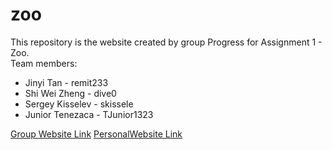 # zoo

This repository is the website created by group Progress for Assignment 1 - Zoo.  
Team members: 
- Jinyi Tan - remit233
- Shi Wei Zheng - dive0
- Sergey Kisselev - skissele
- Junior Tenezaca - TJunior1323

[Group Website Link](https://huntercs39548group1.github.io/zoo/)
[PersonalWebsite Link](https://remit233.github.io/)
